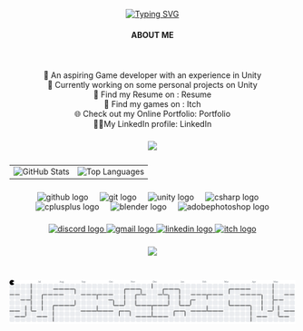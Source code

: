 <p align="center">
<a href="https://git.io/typing-svg"><img src="https://readme-typing-svg.demolab.com?font=&weight=800&pause=1000&color=2FABFB&background=01000000&center=true&vCenter=true&width=435&lines=Hi%2C+I+Am+Arjun+%F0%9F%98%81" alt="Typing SVG" /></a>
</p>

<h4 align="center">ABOUT ME</h4>

###

<br clear="both">

<p align="center">🔭 An aspiring Game developer with an experience in Unity<br>🌱 Currently working on some personal projects on Unity<br>💬 Find my Resume on : Resume<br>👾 Find my games on : Itch<br>🌐 Check out my Online Portfolio:  Portfolio<br>👨‍💼My LinkedIn profile: LinkedIn</p>

###

<div align="center">
  <img height="200" src="https://64.media.tumblr.com/tumblr_lywgafNADa1qbqhhuo1_1280.gif"  />
</div>

###

<div align="center">
  <table>
    <tr>
      <td>
        <img 
          src="https://github-readme-stats.vercel.app/api?username=Arjun0034&hide_title=false&hide_rank=false&show_icons=true&include_all_commits=true&count_private=true&disable_animations=false&theme=dark&locale=en&hide_border=true&cache_seconds=3600"
          height="150"
          alt="GitHub Stats"
        />
      </td>
      <td>
        <img 
          src="https://github-readme-stats.vercel.app/api/top-langs?username=Arjun0034&locale=en&hide_title=false&layout=compact&card_width=320&langs_count=5&theme=dark&hide_border=true&cache_seconds=3600"
          height="150"
          alt="Top Languages"
        />
      </td>
    </tr>
  </table>
</div>

###

<div align="center">
  <img src="https://skillicons.dev/icons?i=github" height="30" alt="github logo"  />
  <img width="12" />
  <img src="https://skillicons.dev/icons?i=git" height="30" alt="git logo"  />
  <img width="12" />
  <img src="https://skillicons.dev/icons?i=unity" height="30" alt="unity logo"  />
  <img width="12" />
  <img src="https://skillicons.dev/icons?i=cs" height="30" alt="csharp logo"  />
  <img width="12" />
  <img src="https://skillicons.dev/icons?i=cpp" height="30" alt="cplusplus logo"  />
  <img width="12" />
  <img src="https://skillicons.dev/icons?i=blender" height="30" alt="blender logo"  />
  <img width="12" />
  <img src="https://skillicons.dev/icons?i=ps" height="30" alt="adobephotoshop logo"  />
</div>

###

<div align="center">
  <a href="https://discordapp.com/users/669892122370899988" target="_blank">
    <img src="https://img.shields.io/static/v1?message=Discord&logo=discord&label=&color=7289DA&logoColor=white&labelColor=&style=for-the-badge" height="35" alt="discord logo"  />
  </a>
  <a href="arjunaswal.work@gmail.com" target="_blank">
    <img src="https://img.shields.io/static/v1?message=Gmail&logo=gmail&label=&color=D14836&logoColor=white&labelColor=&style=for-the-badge" height="35" alt="gmail logo"  />
  </a>
  <a href="https://www.linkedin.com/in/arjun-aswal-2aaa10264/" target="_blank">
    <img src="https://img.shields.io/static/v1?message=LinkedIn&logo=linkedin&label=&color=0077B5&logoColor=white&labelColor=&style=for-the-badge" height="35" alt="linkedin logo"  />
  </a>
  <a href="https://arjun001.itch.io/" target="_blank">
    <img src="https://img.shields.io/static/v1?message=itch.io&logo=itch&label=&color=000000&logoColor=white&labelColor=&style=for-the-badge" height="35" alt="itch logo"  />
  </a>
</div>

###

<div align="center">
  <img src="https://profile-counter.glitch.me/Arjun0034/count.svg?"  />
</div>

###

<br clear="both">

<picture>
  <source media="(prefers-color-scheme: dark)" srcset="https://raw.githubusercontent.com/Arjun0034/Arjun0034/output/pacman-contribution-graph-dark.svg">
  <source media="(prefers-color-scheme: light)" srcset="https://raw.githubusercontent.com/Arjun0034/Arjun0034/output/pacman-contribution-graph.svg">
  <img alt="pacman contribution graph" src="https://raw.githubusercontent.com/Arjun0034/Arjun0034/output/pacman-contribution-graph.svg">
</picture>

###
